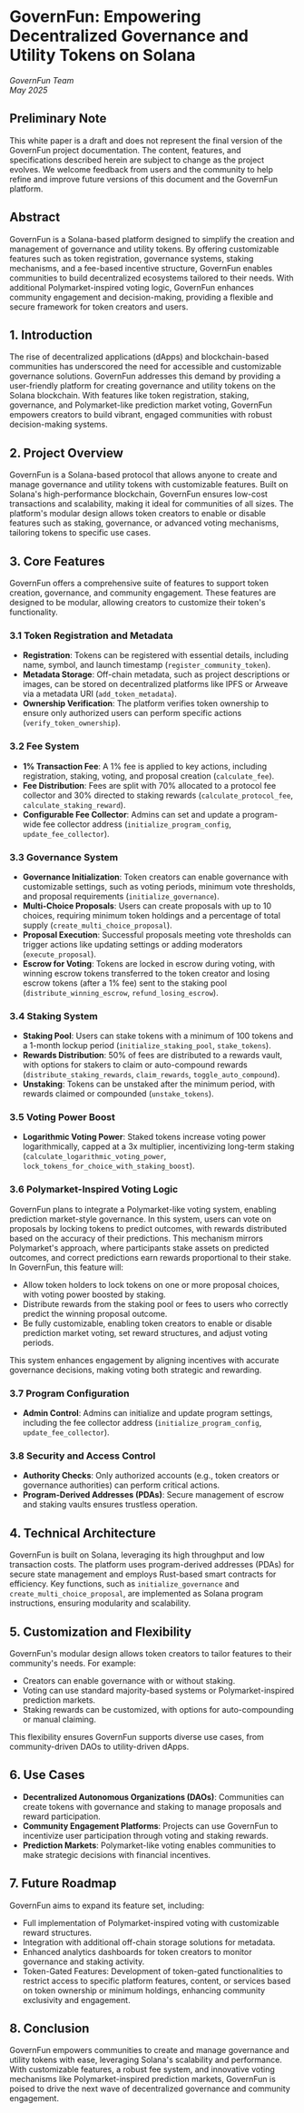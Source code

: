 # GovernFun: Empowering Decentralized Governance and Utility Tokens on Solana

*GovernFun Team*  
*May 2025*

## Preliminary Note

This white paper is a draft and does not represent the final version of the GovernFun project documentation. The content, features, and specifications described herein are subject to change as the project evolves. We welcome feedback from users and the community to help refine and improve future versions of this document and the GovernFun platform.

## Abstract

GovernFun is a Solana-based platform designed to simplify the creation and management of governance and utility tokens. By offering customizable features such as token registration, governance systems, staking mechanisms, and a fee-based incentive structure, GovernFun enables communities to build decentralized ecosystems tailored to their needs. With additional Polymarket-inspired voting logic, GovernFun enhances community engagement and decision-making, providing a flexible and secure framework for token creators and users.

## 1. Introduction

The rise of decentralized applications (dApps) and blockchain-based communities has underscored the need for accessible and customizable governance solutions. GovernFun addresses this demand by providing a user-friendly platform for creating governance and utility tokens on the Solana blockchain. With features like token registration, staking, governance, and Polymarket-like prediction market voting, GovernFun empowers creators to build vibrant, engaged communities with robust decision-making systems.

## 2. Project Overview

GovernFun is a Solana-based protocol that allows anyone to create and manage governance and utility tokens with customizable features. Built on Solana's high-performance blockchain, GovernFun ensures low-cost transactions and scalability, making it ideal for communities of all sizes. The platform's modular design allows token creators to enable or disable features such as staking, governance, or advanced voting mechanisms, tailoring tokens to specific use cases.

## 3. Core Features

GovernFun offers a comprehensive suite of features to support token creation, governance, and community engagement. These features are designed to be modular, allowing creators to customize their token's functionality.

### 3.1 Token Registration and Metadata

- **Registration**: Tokens can be registered with essential details, including name, symbol, and launch timestamp (`register_community_token`).
- **Metadata Storage**: Off-chain metadata, such as project descriptions or images, can be stored on decentralized platforms like IPFS or Arweave via a metadata URI (`add_token_metadata`).
- **Ownership Verification**: The platform verifies token ownership to ensure only authorized users can perform specific actions (`verify_token_ownership`).

### 3.2 Fee System

- **1% Transaction Fee**: A 1% fee is applied to key actions, including registration, staking, voting, and proposal creation (`calculate_fee`).
- **Fee Distribution**: Fees are split with 70% allocated to a protocol fee collector and 30% directed to staking rewards (`calculate_protocol_fee`, `calculate_staking_reward`).
- **Configurable Fee Collector**: Admins can set and update a program-wide fee collector address (`initialize_program_config`, `update_fee_collector`).

### 3.3 Governance System

- **Governance Initialization**: Token creators can enable governance with customizable settings, such as voting periods, minimum vote thresholds, and proposal requirements (`initialize_governance`).
- **Multi-Choice Proposals**: Users can create proposals with up to 10 choices, requiring minimum token holdings and a percentage of total supply (`create_multi_choice_proposal`).
- **Proposal Execution**: Successful proposals meeting vote thresholds can trigger actions like updating settings or adding moderators (`execute_proposal`).
- **Escrow for Voting**: Tokens are locked in escrow during voting, with winning escrow tokens transferred to the token creator and losing escrow tokens (after a 1% fee) sent to the staking pool (`distribute_winning_escrow`, `refund_losing_escrow`).

### 3.4 Staking System

- **Staking Pool**: Users can stake tokens with a minimum of 100 tokens and a 1-month lockup period (`initialize_staking_pool`, `stake_tokens`).
- **Rewards Distribution**: 50% of fees are distributed to a rewards vault, with options for stakers to claim or auto-compound rewards (`distribute_staking_rewards`, `claim_rewards`, `toggle_auto_compound`).
- **Unstaking**: Tokens can be unstaked after the minimum period, with rewards claimed or compounded (`unstake_tokens`).

### 3.5 Voting Power Boost

- **Logarithmic Voting Power**: Staked tokens increase voting power logarithmically, capped at a 3x multiplier, incentivizing long-term staking (`calculate_logarithmic_voting_power`, `lock_tokens_for_choice_with_staking_boost`).

### 3.6 Polymarket-Inspired Voting Logic

GovernFun plans to integrate a Polymarket-like voting system, enabling prediction market-style governance. In this system, users can vote on proposals by locking tokens to predict outcomes, with rewards distributed based on the accuracy of their predictions. This mechanism mirrors Polymarket's approach, where participants stake assets on predicted outcomes, and correct predictions earn rewards proportional to their stake. In GovernFun, this feature will:

- Allow token holders to lock tokens on one or more proposal choices, with voting power boosted by staking.
- Distribute rewards from the staking pool or fees to users who correctly predict the winning proposal outcome.
- Be fully customizable, enabling token creators to enable or disable prediction market voting, set reward structures, and adjust voting periods.

This system enhances engagement by aligning incentives with accurate governance decisions, making voting both strategic and rewarding.

### 3.7 Program Configuration

- **Admin Control**: Admins can initialize and update program settings, including the fee collector address (`initialize_program_config`, `update_fee_collector`).

### 3.8 Security and Access Control

- **Authority Checks**: Only authorized accounts (e.g., token creators or governance authorities) can perform critical actions.
- **Program-Derived Addresses (PDAs)**: Secure management of escrow and staking vaults ensures trustless operation.

## 4. Technical Architecture

GovernFun is built on Solana, leveraging its high throughput and low transaction costs. The platform uses program-derived addresses (PDAs) for secure state management and employs Rust-based smart contracts for efficiency. Key functions, such as `initialize_governance` and `create_multi_choice_proposal`, are implemented as Solana program instructions, ensuring modularity and scalability.

## 5. Customization and Flexibility

GovernFun's modular design allows token creators to tailor features to their community's needs. For example:

- Creators can enable governance with or without staking.
- Voting can use standard majority-based systems or Polymarket-inspired prediction markets.
- Staking rewards can be customized, with options for auto-compounding or manual claiming.

This flexibility ensures GovernFun supports diverse use cases, from community-driven DAOs to utility-driven dApps.

## 6. Use Cases

- **Decentralized Autonomous Organizations (DAOs)**: Communities can create tokens with governance and staking to manage proposals and reward participation.
- **Community Engagement Platforms**: Projects can use GovernFun to incentivize user participation through voting and staking rewards.
- **Prediction Markets**: Polymarket-like voting enables communities to make strategic decisions with financial incentives.

## 7. Future Roadmap

GovernFun aims to expand its feature set, including:

- Full implementation of Polymarket-inspired voting with customizable reward structures.
- Integration with additional off-chain storage solutions for metadata.
- Enhanced analytics dashboards for token creators to monitor governance and staking activity.
- Token-Gated Features: Development of token-gated functionalities to restrict access to specific platform features, content, or services based on token ownership or minimum holdings, enhancing community exclusivity and engagement.

## 8. Conclusion

GovernFun empowers communities to create and manage governance and utility tokens with ease, leveraging Solana's scalability and performance. With customizable features, a robust fee system, and innovative voting mechanisms like Polymarket-inspired prediction markets, GovernFun is poised to drive the next wave of decentralized governance and community engagement.
